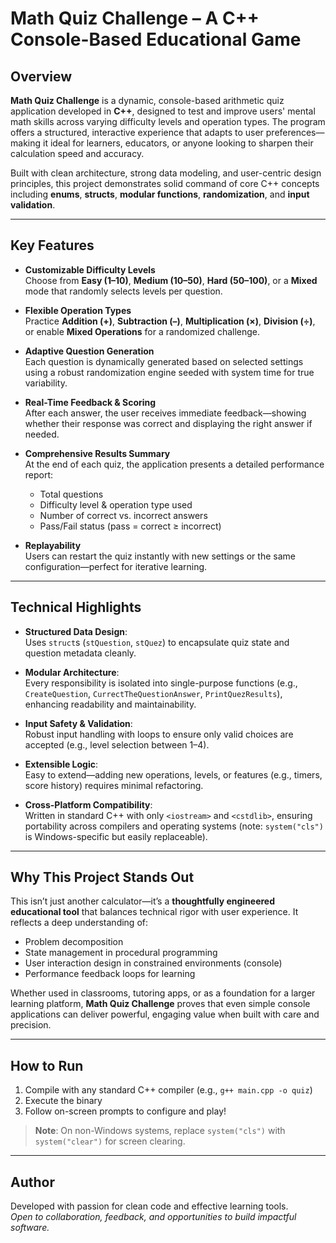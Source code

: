 # Math Quiz Challenge – A C++ Console-Based Educational Game

## Overview

**Math Quiz Challenge** is a dynamic, console-based arithmetic quiz application developed in **C++**, designed to test and improve users' mental math skills across varying difficulty levels and operation types. The program offers a structured, interactive experience that adapts to user preferences—making it ideal for learners, educators, or anyone looking to sharpen their calculation speed and accuracy.

Built with clean architecture, strong data modeling, and user-centric design principles, this project demonstrates solid command of core C++ concepts including **enums**, **structs**, **modular functions**, **randomization**, and **input validation**.

---

## Key Features

- **Customizable Difficulty Levels**  
  Choose from **Easy (1–10)**, **Medium (10–50)**, **Hard (50–100)**, or a **Mixed** mode that randomly selects levels per question.

- **Flexible Operation Types**  
  Practice **Addition (+)**, **Subtraction (–)**, **Multiplication (×)**, **Division (÷)**, or enable **Mixed Operations** for a randomized challenge.

- **Adaptive Question Generation**  
  Each question is dynamically generated based on selected settings using a robust randomization engine seeded with system time for true variability.

- **Real-Time Feedback & Scoring**  
  After each answer, the user receives immediate feedback—showing whether their response was correct and displaying the right answer if needed.

- **Comprehensive Results Summary**  
  At the end of each quiz, the application presents a detailed performance report:
  - Total questions
  - Difficulty level & operation type used
  - Number of correct vs. incorrect answers
  - Pass/Fail status (pass = correct ≥ incorrect)

- **Replayability**  
  Users can restart the quiz instantly with new settings or the same configuration—perfect for iterative learning.

---

## Technical Highlights

- **Structured Data Design**:  
  Uses `struct`s (`stQuestion`, `stQuez`) to encapsulate quiz state and question metadata cleanly.

- **Modular Architecture**:  
  Every responsibility is isolated into single-purpose functions (e.g., `CreateQuestion`, `CurrectTheQuestionAnswer`, `PrintQuezResults`), enhancing readability and maintainability.

- **Input Safety & Validation**:  
  Robust input handling with loops to ensure only valid choices are accepted (e.g., level selection between 1–4).

- **Extensible Logic**:  
  Easy to extend—adding new operations, levels, or features (e.g., timers, score history) requires minimal refactoring.

- **Cross-Platform Compatibility**:  
  Written in standard C++ with only `<iostream>` and `<cstdlib>`, ensuring portability across compilers and operating systems (note: `system("cls")` is Windows-specific but easily replaceable).

---

## Why This Project Stands Out

This isn’t just another calculator—it’s a **thoughtfully engineered educational tool** that balances technical rigor with user experience. It reflects a deep understanding of:

- Problem decomposition
- State management in procedural programming
- User interaction design in constrained environments (console)
- Performance feedback loops for learning

Whether used in classrooms, tutoring apps, or as a foundation for a larger learning platform, **Math Quiz Challenge** proves that even simple console applications can deliver powerful, engaging value when built with care and precision.

---

## How to Run

1. Compile with any standard C++ compiler (e.g., `g++ main.cpp -o quiz`)
2. Execute the binary
3. Follow on-screen prompts to configure and play!

> **Note**: On non-Windows systems, replace `system("cls")` with `system("clear")` for screen clearing.

---

## Author

Developed with passion for clean code and effective learning tools.  
*Open to collaboration, feedback, and opportunities to build impactful software.*
